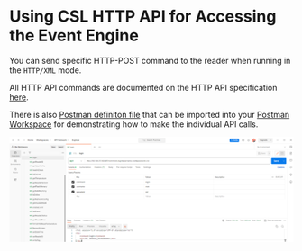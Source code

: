# Using CSL HTTP API for Accessing the Event Engine

You can send specific HTTP-POST command to the reader when running in the ```HTTP/XML``` mode.

All HTTP API commands are documented on the HTTP API specification [here](./CSL_Intelligent_Fixed_Reader_Network_HTTP_API.pdf).

There is also [Postman definiton file](./CSL.postman_collection.json) that can be imported into your [Postman Workspace](https://www.postman.com/) for demonstrating how to make the individual API calls.

![Postman Screen](./images/csl-postman.png)


